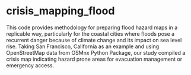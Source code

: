# crisis_mapping_flood
This code provides methodology for preparing flood hazard maps in a replicable way, particularly for the coastal cities where floods pose a recurrent danger because of climate change and its impact on sea level rise. Taking San Francisco, California as an example and using OpenStreetMap data from OSMnx Python Package, our study compiled a crisis map indicating hazard prone areas for evacuation management or emergency access.
